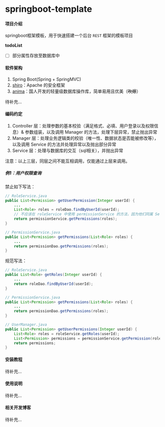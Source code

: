 # springboot-template

#### 项目介绍
springboot框架模板，用于快速搭建一个后台 `REST` 框架的模板项目

**todoList**

 - [ ] 部分属性存放至数据库中

#### 软件架构
1. Spring Boot(Spring + SpringMVC)
2. [shiro](https://shiro.apache.org/documentation.html)：Apache 的安全框架
3. [anima](https://github.com/biezhi/anima)：国人开发的轻量级数据库操作库，简单易用且优美（~~吹爆~~）

待补充...

#### 编码约定

1. Controller 层：处理参数的基本校验（满足格式、必填、用户登录以及权限信息）& 参数组装，以及调用 Manager 的方法，处理下层异常，禁止抛出异常
2. Manager 层：处理业务逻辑类的校验（唯一性、数据状态是否能被修改等），以及调用 Service 的方法并处理异常以及抛出部分异常
3. Service 层：处理与数据库的交互（sql相关），并抛出异常

注意：以上三层，同层之间不能互相调用，仅能通过上层来调用。

##### 例1：用户权限查询

禁止如下写法：

```java
// RoleService.java
public List<Permission> getUserPermission(Integer userId) {
    ...
    List<Role> roles = roleDao.findByUserId(userId);
    // 不应该在 roleService 中使用 permissionService 的方法，因为他们同属 Service
    return permissionService.getPermissions(roles);
}

// PermissionService.java
public List<Permission> getPermissions(List<Role> roles) {
    ...
    return permissionDao.getPermissions(roles);
}
```

规范写法：

```java
// RoleService.java
public List<Role> getRoles(Integer userId) {
    ...
    return roleDao.findByUserId(userId);
}

// PermissionService.java
public List<Permission> getPermissions(List<Role> roles) {
    ...
    return permissionDao.getPermissions(roles);
}

// UserManager.java
public List<Permission> getUserPermissions(Integer userId) {
    List<Role> roles = roleService.getRoles(userId);
    List<Permission> permissions = permissionService.getPermission(roles);
    return permissions;
}
```


#### 安装教程

待补充...

#### 使用说明

待补充...

#### 相关开发博客

待补充...
